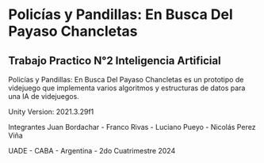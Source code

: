 # Policías y Pandillas: En Busca Del Payaso Chancletas 
## Trabajo Practico N°2 Inteligencia Artificial
Policías y Pandillas: En Busca Del Payaso Chancletas es un prototipo de videjuego que implementa varios algoritmos y estructuras de datos para una IA de videjuegos.

Unity
Version: 2021.3.29f1

Integrantes
Juan Bordachar - Franco Rivas - Luciano Pueyo - Nicolás Perez Viña

UADE - CABA - Argentina - 2do Cuatrimestre 2024
